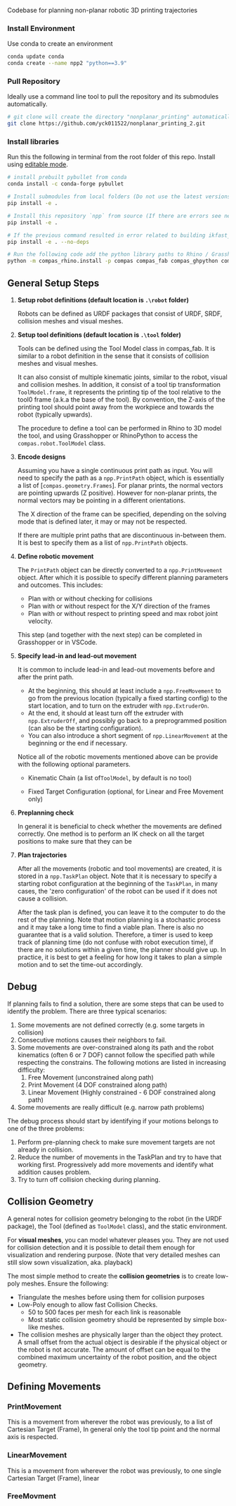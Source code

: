 Codebase for planning non-planar robotic 3D printing trajectories

### Install Environment
Use conda to create an environment
```bash
conda update conda
conda create --name npp2 "python==3.9"
```


### Pull Repository
Ideally use a command line tool to pull the repository and its submodules automatically.
```bash
# git clone will create the directory "nonplanar_printing" automatically in the current directory
git clone https://github.com/yck011522/nonplanar_printing_2.git

```

### Install libraries

Run this the following in terminal from the root folder of this repo.
Install using [editable mode](https://pip.pypa.io/en/stable/reference/pip_install/#install-editable).

```bash
# install prebuilt pybullet from conda
conda install -c conda-forge pybullet

# Install submodules from local folders (Do not use the latest versions!)
pip install -e .

# Install this repository `npp` from source (If there are errors see next command!)
pip install -e .

# If the previous command resulted in error related to building ikfast_pybind or ikfast, try the following:
pip install -e . --no-deps

# Run the following code add the python library paths to Rhino / Grasshopper
python -m compas_rhino.install -p compas compas_fab compas_ghpython compas_rhino npp

```

## General Setup Steps

1. **Setup robot definitions (default location is `.\robot` folder)**

   Robots can be defined as URDF packages that consist of URDF, SRDF, collision meshes and visual meshes.

2. **Setup tool definitions (default location is `.\tool` folder)**

   Tools can be defined using the Tool Model class in compas_fab. It is similar to a robot definition in the sense that it consists of collision meshes and visual meshes.

   It can also consist of multiple kinematic joints, similar to the robot, visual and collision meshes. In addition, it consist of a tool tip transformation `ToolModel.frame`, it represents the printing tip of the tool relative to the tool0 frame (a.k.a the base of the tool). By convention, the Z-axis of the printing tool should point away from the workpiece and towards the robot (typically upwards).

   The procedure to define a tool can be performed in Rhino to 3D model the tool, and using Grasshopper or RhinoPython to access the `compas.robot.ToolModel` class.

3. **Encode designs**

   Assuming you have a single continuous print path as input. You will need to specify the path as a `npp.PrintPath` object, which is essentially a list of [`compas.geometry.Frames`]. For planar prints, the normal vectors are pointing upwards (Z positive). However for non-planar prints, the normal vectors may be pointing in a different orientations.

   The X direction of the frame can be specified, depending on the solving mode that is defined later, it may or may not be respected.

   If there are multiple print paths that are discontinuous in-between them. It is best to specify them as a list of `npp.PrintPath` objects.

4. **Define robotic movement**

   The `PrintPath` object can be directly converted to a `npp.PrintMovement` object. After which it is possible to specify different planning parameters and outcomes. This includes:

   - Plan with or without checking for collisions
   - Plan with or without respect for the X/Y direction of the frames
   - Plan with or without respect to printing speed and max robot joint velocity.

   This step (and together with the next step) can be completed in Grasshopper or in VSCode.

5. **Specify lead-in and lead-out movement**

   It is common to include lead-in and lead-out movements before and after the print path.

   - At the beginning, this should at least include a `npp.FreeMovement` to go from the previous location (typically a fixed starting config) to the start location, and to turn on the extruder with `npp.ExtruderOn`.
   - At the end, it should at least turn off the extruder with `npp.ExtruderOff`, and possibly go back to a preprogrammed position (can also be the starting configuration).
   - You can also introduce a short segment of `npp.LinearMovement` at the beginning or the end if necessary.

   Notice all of the robotic movements mentioned above can be provide with the following optional parameters.

   - Kinematic Chain (a list of`ToolModel`, by default is no tool)

   - Fixed Target Configuration (optional, for Linear and Free Movement only)



6. **Preplanning check**

   In general it is beneficial to check whether the movements are defined correctly. One method is to perform an IK check on all the target positions to make sure that they can be

7. **Plan trajectories**

   After all the movements (robotic and tool movements) are created, it is stored in a `npp.TaskPlan` object. Note that it is necessary to specify a starting robot configuration at the beginning of the `TaskPlan`, in many cases, the 'zero configuration' of the robot can be used if it does not cause a collision.

   After the task plan is defined, you can leave it to the computer to do the rest of the planning. Note that motion planning is a stochastic process and it may take a long time to find a viable plan. There is also no guarantee that is a valid solution. Therefore, a timer is used to keep track of planning time (do not confuse with robot execution time), if there are no solutions within a given time, the planner should give up. In practice, it is best to get a feeling for how long it takes to plan a simple motion and to set the time-out accordingly.



## Debug

If planning fails to find a solution, there are some steps that can be used to identify the problem. There are three typical scenarios:

1. Some movements are not defined correctly (e.g. some targets in collision)
2. Consecutive motions causes their neighbors to fail.
3. Some movements are over-constrained along its path and the robot kinematics (often 6 or 7 DOF) cannot follow the specified path while respecting the constrains. The following motions are listed in increasing difficulty:
   1. Free Movement (unconstrained along path)
   2. Print Movement (4 DOF constrained along path)
   3. Linear Movement (Highly constrained - 6 DOF constrained along path)
4. Some movements are really difficult (e.g. narrow path problems)

The debug process should start by identifying if your motions belongs to one of the three problems:

1. Perform pre-planning check to make sure movement targets are not already in collision.
2. Reduce the number of movements in the TaskPlan and try to have that working first. Progressively add more movements and identify what addition causes problem.
3. Try to turn off collision checking during planning.

## Collision Geometry

A general notes for collision geometry belonging to the robot (in the URDF package), the Tool (defined as `ToolModel` class), and the static environment.

For **visual meshes**, you can model whatever pleases you. They are not used for collision detection and it is possible to detail them enough for visualization and rendering purpose. (Note that very detailed meshes can still slow sown visualization, aka. playback)

The most simple method to create the **collision geometries** is to create low-poly meshes.  Ensure the following:

- Triangulate the meshes before using them for collision purposes
- Low-Poly enough to allow fast Collision Checks.
  - 50 to 500 faces per mesh for each link is reasonable
  - Most static collision geometry should be represented by simple box-like meshes.
- The collision meshes are physically larger than the object they protect. A small offset from the actual object is desirable if the physical object or the robot is not accurate. The amount of offset can be equal to the combined maximum uncertainty of the robot position, and the object geometry.



## Defining Movements

### PrintMovement

This is a movement from wherever the robot was previously, to a list of Cartesian Target (Frame), In general only the tool tip point and the normal axis is respected.

### LinearMovement

This is a movement from wherever the robot was previously, to one single Cartesian Target (Frame), linear

### FreeMovment
